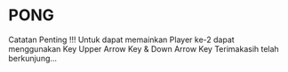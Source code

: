 # PONG
Catatan Penting !!!
Untuk dapat memainkan Player ke-2 dapat menggunakan Key Upper Arrow Key & Down Arrow Key
Terimakasih telah berkunjung...
